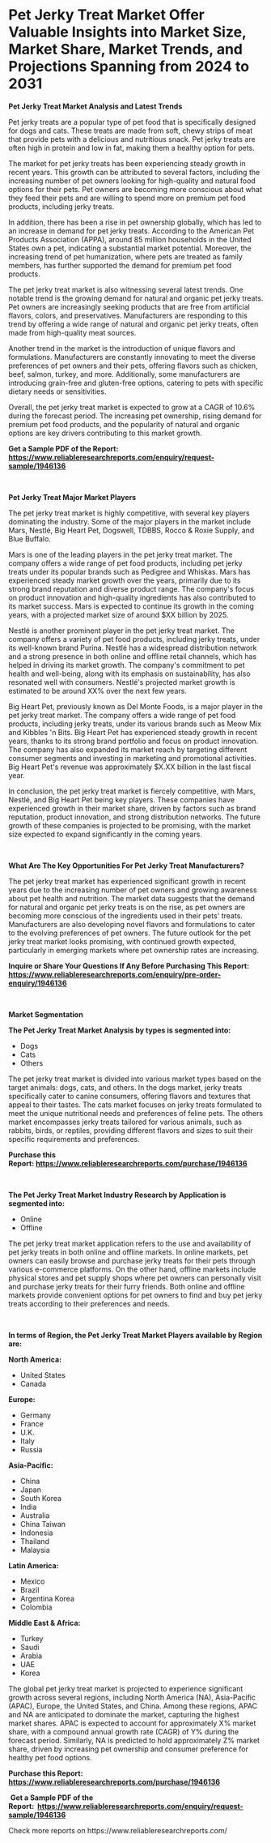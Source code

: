 <p><h1>Pet Jerky Treat Market Offer Valuable Insights into Market Size, Market Share, Market Trends, and Projections Spanning from 2024 to 2031</h1></p><p><strong>Pet Jerky Treat Market Analysis and Latest Trends</strong></p>
<p><p>Pet jerky treats are a popular type of pet food that is specifically designed for dogs and cats. These treats are made from soft, chewy strips of meat that provide pets with a delicious and nutritious snack. Pet jerky treats are often high in protein and low in fat, making them a healthy option for pets.</p><p>The market for pet jerky treats has been experiencing steady growth in recent years. This growth can be attributed to several factors, including the increasing number of pet owners looking for high-quality and natural food options for their pets. Pet owners are becoming more conscious about what they feed their pets and are willing to spend more on premium pet food products, including jerky treats.</p><p>In addition, there has been a rise in pet ownership globally, which has led to an increase in demand for pet jerky treats. According to the American Pet Products Association (APPA), around 85 million households in the United States own a pet, indicating a substantial market potential. Moreover, the increasing trend of pet humanization, where pets are treated as family members, has further supported the demand for premium pet food products.</p><p>The pet jerky treat market is also witnessing several latest trends. One notable trend is the growing demand for natural and organic pet jerky treats. Pet owners are increasingly seeking products that are free from artificial flavors, colors, and preservatives. Manufacturers are responding to this trend by offering a wide range of natural and organic pet jerky treats, often made from high-quality meat sources.</p><p>Another trend in the market is the introduction of unique flavors and formulations. Manufacturers are constantly innovating to meet the diverse preferences of pet owners and their pets, offering flavors such as chicken, beef, salmon, turkey, and more. Additionally, some manufacturers are introducing grain-free and gluten-free options, catering to pets with specific dietary needs or sensitivities.</p><p>Overall, the pet jerky treat market is expected to grow at a CAGR of 10.6% during the forecast period. The increasing pet ownership, rising demand for premium pet food products, and the popularity of natural and organic options are key drivers contributing to this market growth.</p></p>
<p><strong>Get a Sample PDF of the Report:&nbsp; <a href="https://www.reliableresearchreports.com/enquiry/request-sample/1946136">https://www.reliableresearchreports.com/enquiry/request-sample/1946136</a></strong></p>
<p>&nbsp;</p>
<p><strong>Pet Jerky Treat Major Market Players</strong></p>
<p><p>The pet jerky treat market is highly competitive, with several key players dominating the industry. Some of the major players in the market include Mars, Nestlé, Big Heart Pet, Dogswell, TDBBS, Rocco & Roxie Supply, and Blue Buffalo.</p><p>Mars is one of the leading players in the pet jerky treat market. The company offers a wide range of pet food products, including pet jerky treats under its popular brands such as Pedigree and Whiskas. Mars has experienced steady market growth over the years, primarily due to its strong brand reputation and diverse product range. The company's focus on product innovation and high-quality ingredients has also contributed to its market success. Mars is expected to continue its growth in the coming years, with a projected market size of around $XX billion by 2025.</p><p>Nestlé is another prominent player in the pet jerky treat market. The company offers a variety of pet food products, including jerky treats, under its well-known brand Purina. Nestlé has a widespread distribution network and a strong presence in both online and offline retail channels, which has helped in driving its market growth. The company's commitment to pet health and well-being, along with its emphasis on sustainability, has also resonated well with consumers. Nestlé's projected market growth is estimated to be around XX% over the next few years.</p><p>Big Heart Pet, previously known as Del Monte Foods, is a major player in the pet jerky treat market. The company offers a wide range of pet food products, including jerky treats, under its various brands such as Meow Mix and Kibbles 'n Bits. Big Heart Pet has experienced steady growth in recent years, thanks to its strong brand portfolio and focus on product innovation. The company has also expanded its market reach by targeting different consumer segments and investing in marketing and promotional activities. Big Heart Pet's revenue was approximately $X.XX billion in the last fiscal year.</p><p>In conclusion, the pet jerky treat market is fiercely competitive, with Mars, Nestlé, and Big Heart Pet being key players. These companies have experienced growth in their market share, driven by factors such as brand reputation, product innovation, and strong distribution networks. The future growth of these companies is projected to be promising, with the market size expected to expand significantly in the coming years.</p></p>
<p>&nbsp;</p>
<p><strong>What Are The Key Opportunities For Pet Jerky Treat Manufacturers?</strong></p>
<p><p>The pet jerky treat market has experienced significant growth in recent years due to the increasing number of pet owners and growing awareness about pet health and nutrition. The market data suggests that the demand for natural and organic pet jerky treats is on the rise, as pet owners are becoming more conscious of the ingredients used in their pets' treats. Manufacturers are also developing novel flavors and formulations to cater to the evolving preferences of pet owners. The future outlook for the pet jerky treat market looks promising, with continued growth expected, particularly in emerging markets where pet ownership rates are increasing.</p></p>
<p><strong>Inquire or Share Your Questions If Any Before Purchasing This Report: <a href="https://www.reliableresearchreports.com/enquiry/pre-order-enquiry/1946136">https://www.reliableresearchreports.com/enquiry/pre-order-enquiry/1946136</a></strong></p>
<p>&nbsp;</p>
<p><strong>Market Segmentation</strong></p>
<p><strong>The Pet Jerky Treat Market Analysis by types is segmented into:</strong></p>
<p><ul><li>Dogs</li><li>Cats</li><li>Others</li></ul></p>
<p><p>The pet jerky treat market is divided into various market types based on the target animals: dogs, cats, and others. In the dogs market, jerky treats specifically cater to canine consumers, offering flavors and textures that appeal to their tastes. The cats market focuses on jerky treats formulated to meet the unique nutritional needs and preferences of feline pets. The others market encompasses jerky treats tailored for various animals, such as rabbits, birds, or reptiles, providing different flavors and sizes to suit their specific requirements and preferences.</p></p>
<p><strong>Purchase this Report:&nbsp;<a href="https://www.reliableresearchreports.com/purchase/1946136">https://www.reliableresearchreports.com/purchase/1946136</a></strong></p>
<p>&nbsp;</p>
<p><strong>The Pet Jerky Treat Market Industry Research by Application is segmented into:</strong></p>
<p><ul><li>Online</li><li>Offline</li></ul></p>
<p><p>The pet jerky treat market application refers to the use and availability of pet jerky treats in both online and offline markets. In online markets, pet owners can easily browse and purchase jerky treats for their pets through various e-commerce platforms. On the other hand, offline markets include physical stores and pet supply shops where pet owners can personally visit and purchase jerky treats for their furry friends. Both online and offline markets provide convenient options for pet owners to find and buy pet jerky treats according to their preferences and needs.</p></p>
<p>&nbsp;</p>
<p><strong>In terms of Region, the Pet Jerky Treat Market Players available by Region are:</strong></p>
<p>
    <p> <strong> North America: </strong>
        <ul>
            <li>United States</li>
            <li>Canada</li>
        </ul>
        </p> 
    <p> <strong> Europe: </strong>
        <ul>
            <li>Germany</li>
            <li>France</li>
            <li>U.K.</li>
            <li>Italy</li>
            <li>Russia</li>
        </ul>
        </p> 
    <p> <strong> Asia-Pacific: </strong>
        <ul>
            <li>China</li>
            <li>Japan</li>
            <li>South Korea</li>
            <li>India</li>
            <li>Australia</li>
            <li>China Taiwan</li>
            <li>Indonesia</li>
            <li>Thailand</li>
            <li>Malaysia</li>
        </ul>
        </p> 
    <p> <strong> Latin America: </strong>
        <ul>
            <li>Mexico</li>
            <li>Brazil</li>
            <li>Argentina Korea</li>
            <li>Colombia</li>
        </ul>
        </p> 
    <p> <strong> Middle East & Africa: </strong>
        <ul>
            <li>Turkey</li>
            <li>Saudi</li>
            <li>Arabia</li>
            <li>UAE</li>
            <li>Korea</li>
        </ul>
    </p>
    </p>
<p><p>The global pet jerky treat market is projected to experience significant growth across several regions, including North America (NA), Asia-Pacific (APAC), Europe, the United States, and China. Among these regions, APAC and NA are anticipated to dominate the market, capturing the highest market shares. APAC is expected to account for approximately X% market share, with a compound annual growth rate (CAGR) of Y% during the forecast period. Similarly, NA is predicted to hold approximately Z% market share, driven by increasing pet ownership and consumer preference for healthy pet food options.</p></p>
<p><strong>Purchase this Report: <a href="https://www.reliableresearchreports.com/purchase/1946136">https://www.reliableresearchreports.com/purchase/1946136</a></strong></p>
<p>&nbsp;<strong>Get a Sample PDF of the Report:&nbsp;&nbsp;<a href="https://www.reliableresearchreports.com/enquiry/request-sample/1946136">https://www.reliableresearchreports.com/enquiry/request-sample/1946136</a></strong></p>
<p><strong></strong></p>
<p>Check more reports on https://www.reliableresearchreports.com/</p>